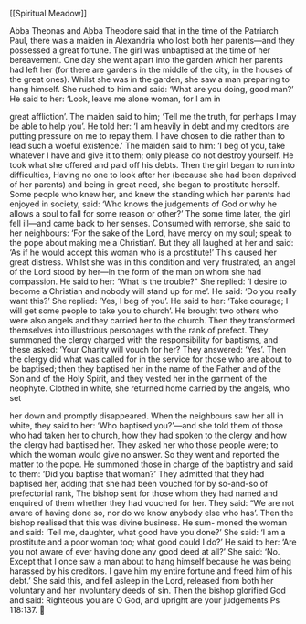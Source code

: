 [[Spiritual Meadow]]
 
Abba Theonas and Abba Theodore said that in the time of the Patriarch Paul, there was a maiden in Alexandria who lost both her parents—and they possessed a great fortune. The girl was unbaptised at the time of her bereavement. One day she went apart into the garden which her parents had left her (for there are gardens in the middle of the city, in the houses of the great ones). Whilst she was in the garden, she saw a man preparing to hang himself. She rushed to him and said: ‘What are you doing, good man?’ He said to her: ‘Look, leave me alone woman, for I am in  
 
great affliction’. The maiden said to him; ‘Tell me the truth, for perhaps I may be able to help you’. He told her: ‘I am heavily in debt and my creditors are putting pressure on me to repay them. I have chosen to die rather than to lead such a woeful existence.’ The maiden said to him: ‘I beg of you, take whatever I have and give it to them; only please do not destroy yourself. He took what she offered and paid off his debts. Then the girl began to run into difficulties, Having no one to look after her (because she had been deprived of her parents) and being in great need, she began to prostitute herself. Some people who knew her, and knew the standing which her parents had enjoyed in society, said: ‘Who knows the judgements of God or why he allows a soul to fall for some reason or other?’ The some time later, the girl fell ill—and came back to her senses. Consumed with remorse, she said to her neighbours: ‘For the sake of the Lord, have mercy on my soul; speak to the pope about making me a Christian’. But they all laughed at her and said: ‘As if he would accept this woman who is a prostitute!’ This caused her great distress. Whilst she was in this condition and very frustrated, an angel of the Lord stood by her—in the form of the man on whom she had compassion. He said to her: ‘What is the trouble?" She replied: ‘I desire to become a Christian and nobody will stand up for me’. He said: ‘Do you really want this?’ She replied: ‘Yes, I beg of you’. He said to her: ‘Take courage; I will get some people to take you to church’. He brought two others who were also angels and they carried her to the church. Then they transformed themselves into illustrious personages with the rank of prefect. They summoned the clergy charged with the responsibility for baptisms, and these asked: ‘Your Charity will vouch for her? They answered: ‘Yes’. Then the clergy did what was called for in the service for those who are about to be baptised; then they baptised her in the name of the Father and of the Son and of the Holy Spirit, and they vested her in the garment of the neophyte. Clothed in white, she returned home carried by the angels, who set  
 
her down and promptly disappeared. When the neighbours saw her all in white, they said to her: ‘Who baptised you?’—and she told them of those who had taken her to church, how they had spoken to the clergy and how the clergy had baptised her. They asked her who those people were; to which the woman would give no answer. So they went and reported the matter to the pope. He summoned those in charge of the baptistry and said to them: ‘Did you baptise that woman?’ They admitted that they had baptised her, adding that she had been vouched for by so-and-so of prefectorial rank, The bishop sent for those whom they had named and enquired of them whether they had vouched for her. They said: “We are not aware of having done so, nor do we know anybody else who has’. Then the bishop realised that this was divine business. He sum- moned the woman and said: ‘Tell me, daughter, what good have you done?’ She said: ‘I am a prostitute and a poor woman too; what good could I do?’ He said to her: ‘Are you not aware of ever having done any good deed at all?’ She said: ‘No. Except that I once saw a man about to hang himself because he was being harassed by his creditors. I gave him my entire fortune and freed him of his debt.’ She said this, and fell asleep in the Lord, released from both her voluntary and her involuntary deeds of sin. Then the bishop glorified God and said: Righteous you are O God, and upright are your judgements Ps 118:137.  
